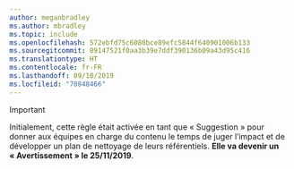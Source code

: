 ```yaml
---
author: meganbradley
ms.author: mbradley
ms.topic: include
ms.openlocfilehash: 572ebfd75c6080bce89efc5844f640901006b133
ms.sourcegitcommit: 89147521f0aa3b39e7ddf390136b09a43d95c416
ms.translationtype: HT
ms.contentlocale: fr-FR
ms.lasthandoff: 09/10/2019
ms.locfileid: "70848466"
---
```

> [!IMPORTANT]
> Initialement, cette règle était activée en tant que « Suggestion » pour donner aux équipes en charge du contenu le temps de juger l’impact et de développer un plan de nettoyage de leurs référentiels. **Elle va devenir un « Avertissement » le 25/11/2019**.